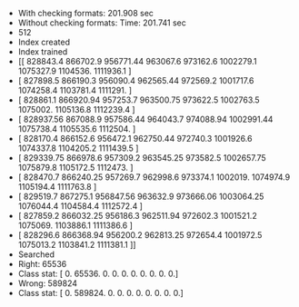 * With checking formats: 201.908 sec
* Without checking formats: Time: 201.741 sec
* 512
* Index created
* Index trained
* [[ 828843.4   866702.9   956771.44  963067.6   973162.6  1002279.1  1075327.9  1104536.   1111936.1 ]
*  [ 827898.5   866190.3   956090.4   962565.44  972569.2  1001717.6  1074258.4  1103781.4  1111291.  ]
*  [ 828861.1   866920.94  957253.7   963500.75  973622.5  1002763.5  1075002.   1105136.8  1112239.4 ]
*  [ 828937.56  867088.9   957586.44  964043.7   974088.94 1002991.44  1075738.4  1105535.6  1112504.  ]
*  [ 828170.4   866152.6   956472.1   962750.44  972740.3  1001926.6  1074337.8  1104205.2  1111439.5 ]
*  [ 829339.75  866978.6   957309.2   963545.25  973582.5  1002657.75  1075879.8  1105172.5  1112473.  ]
*  [ 828470.7   866240.25  957269.7   962998.6   973374.1  1002019.  1074974.9  1105194.4  1111763.8 ]
*  [ 829519.7   867275.1   956847.56  963632.9   973666.06 1003064.25  1076044.4  1104584.4  1112572.4 ]
*  [ 827859.2   866032.25  956186.3   962511.94  972602.3  1001521.2  1075069.   1103886.1  1111386.6 ]
*  [ 828296.6   866368.94  956200.2   962813.25  972654.4  1001972.5  1075013.2  1103841.2  1111381.1 ]]
* Searched
* Right: 65536
* Class stat: [    0. 65536.     0.     0.     0.     0.     0.     0.     0.     0.]
* Wrong: 589824
* Class stat: [     0. 589824.      0.      0.      0.      0.      0.      0.      0.      0.]

